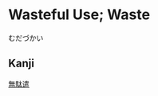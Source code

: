 # Wasteful Use; Waste 
むだづかい

## Kanji
[無](../Kanji/kanji-dict/無.md)[駄](../Kanji/kanji-dict/駄.md)[遣](../遣.md)
